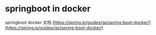 # springboot in docker

springboot docker 文档 [https://spring.io/guides/gs/spring-boot-docker/](https://spring.io/guides/gs/spring-boot-docker/)



